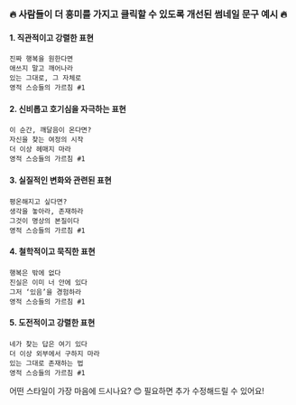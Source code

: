 ### 🔥 사람들이 더 흥미를 가지고 클릭할 수 있도록 개선된 썸네일 문구 예시 🔥  

#### **1. 직관적이고 강렬한 표현**  
```
진짜 행복을 원한다면  
애쓰지 말고 깨어나라  
있는 그대로, 그 자체로  
영적 스승들의 가르침 #1  
```  

#### **2. 신비롭고 호기심을 자극하는 표현**  
```
이 순간, 깨달음이 온다면?  
자신을 찾는 여정의 시작  
더 이상 헤매지 마라  
영적 스승들의 가르침 #1  
```  

#### **3. 실질적인 변화와 관련된 표현**  
```
평온해지고 싶다면?  
생각을 놓아라, 존재하라  
그것이 명상의 본질이다  
영적 스승들의 가르침 #1  
```  

#### **4. 철학적이고 묵직한 표현**  
```
행복은 밖에 없다  
진실은 이미 너 안에 있다  
그저 ‘있음’을 경험하라  
영적 스승들의 가르침 #1  
```  

#### **5. 도전적이고 강렬한 표현**  
```
네가 찾는 답은 여기 있다  
더 이상 외부에서 구하지 마라  
있는 그대로 존재하는 법  
영적 스승들의 가르침 #1  
```  

어떤 스타일이 가장 마음에 드시나요? 😊 필요하면 추가 수정해드릴 수 있어요!